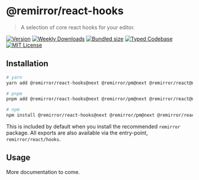 # @remirror/react-hooks

> A selection of core react hooks for your editor.

[![Version][version]][npm] [![Weekly Downloads][downloads-badge]][npm] [![Bundled size][size-badge]][size] [![Typed Codebase][typescript]](#) [![MIT License][license]](#)

[version]: https://flat.badgen.net/npm/v/@remirror/react-hooks/next
[npm]: https://npmjs.com/package/@remirror/react-hooks/v/next
[license]: https://flat.badgen.net/badge/license/MIT/purple
[size]: https://bundlephobia.com/result?p=@remirror/react-hooks@next
[size-badge]: https://flat.badgen.net/bundlephobia/minzip/@remirror/react-hooks
[typescript]: https://flat.badgen.net/badge/icon/TypeScript?icon=typescript&label
[downloads-badge]: https://badgen.net/npm/dw/@remirror/react-hooks/red?icon=npm

## Installation

```bash
# yarn
yarn add @remirror/react-hooks@next @remirror/pm@next @remirror/react@next

# pnpm
pnpm add @remirror/react-hooks@next @remirror/pm@next @remirror/react@next

# npm
npm install @remirror/react-hooks@next @remirror/pm@next @remirror/react@next
```

This is included by default when you install the recommended `remirror` package. All exports are also available via the entry-point, `remirror/react/hooks`.

## Usage

More documentation to come.
